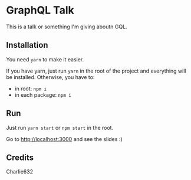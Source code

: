 # GraphQL Talk

This is a talk or something I'm giving aboutn GQL.

## Installation

You need `yarn` to make it easier.

If you have yarn, just run `yarn` in the root of the project and everything will be installed. Otherwise, you have to:

- in root: `npm i`
- in each package: `npm i`

## Run

Just run `yarn start` or `npm start` in the root.

Go to [http://localhost:3000](http://localhost:3000) and see the slides :)

## Credits

Charlie632
